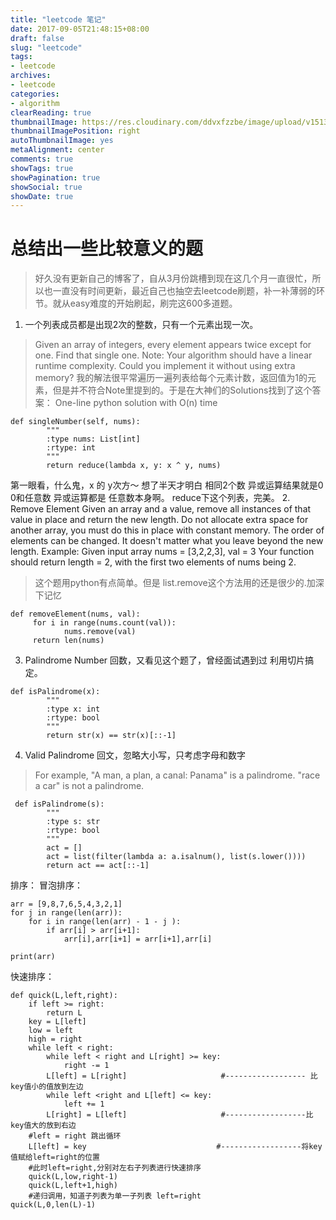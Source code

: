 ```yaml
---
title: "leetcode 笔记"
date: 2017-09-05T21:48:15+08:00
draft: false
slug: "leetcode"
tags:
- leetcode
archives:
- leetcode
categories:
- algorithm
clearReading: true
thumbnailImage: https://res.cloudinary.com/ddvxfzzbe/image/upload/v1513355321/Real_gaggav.png
thumbnailImagePosition: right
autoThumbnailImage: yes
metaAlignment: center
comments: true
showTags: true
showPagination: true
showSocial: true
showDate: true
---
```



# 总结出一些比较意义的题
> 好久没有更新自己的博客了，自从3月份跳槽到现在这几个月一直很忙，所以也一直没有时间更新，最近自己也抽空去leetcode刷题，补一补薄弱的环节。就从easy难度的开始刷起，刷完这600多道题。

1. 一个列表成员都是出现2次的整数，只有一个元素出现一次。
> Given an array of integers, every element appears twice except for one. Find that single one.
> Note:
> Your algorithm should have a linear runtime complexity. Could you implement it without using extra memory?
我的解法很平常遍历一遍列表给每个元素计数，返回值为1的元素，但是并不符合Note里提到的。于是在大神们的Solutions找到了这个答案：
> One-line python solution with O(n) time
```
def singleNumber(self, nums):
        """
        :type nums: List[int]
        :rtype: int
        """
        return reduce(lambda x, y: x ^ y, nums)
```
第一眼看，什么鬼，x 的 y次方～ 想了半天才明白 相同2个数 异或运算结果就是0 0和任意数 异或运算都是 任意数本身啊。  reduce下这个列表，完美。
2. Remove Element
Given an array and a value, remove all instances of that value in place and return the new length.
Do not allocate extra space for another array, you must do this in place with constant memory.
The order of elements can be changed. It doesn't matter what you leave beyond the new length.
Example:
Given input array nums = [3,2,2,3], val = 3
Your function should return length = 2, with the first two elements of nums being 2.
>  这个题用python有点简单。但是 list.remove这个方法用的还是很少的.加深下记忆
```
def removeElement(nums, val):
     for i in range(nums.count(val)):
            nums.remove(val)
     return len(nums)
```
3. Palindrome Number 回数，又看见这个题了，曾经面试遇到过
利用切片搞定。
```
def isPalindrome(x):
        """
        :type x: int
        :rtype: bool
        """
        return str(x) == str(x)[::-1]
```
4. Valid Palindrome 回文，忽略大小写，只考虑字母和数字
> For example,
"A man, a plan, a canal: Panama" is a palindrome.
"race a car" is not a palindrome.
```
 def isPalindrome(s):
        """
        :type s: str
        :rtype: bool
        """
        act = []
        act = list(filter(lambda a: a.isalnum(), list(s.lower())))
        return act == act[::-1]
```


排序：
冒泡排序：
```
arr = [9,8,7,6,5,4,3,2,1]
for j in range(len(arr)):
    for i in range(len(arr) - 1 - j ):
        if arr[i] > arr[i+1]:
            arr[i],arr[i+1] = arr[i+1],arr[i]

print(arr)
```

快速排序：
```
def quick(L,left,right):
    if left >= right:
        return L
    key = L[left]
    low = left
    high = right
    while left < right:
        while left < right and L[right] >= key:
            right -= 1
        L[left] = L[right]                     #------------------ 比key值小的值放到左边
        while left <right and L[left] <= key:
            left += 1
        L[right] = L[left]                     #------------------比key值大的放到右边
    #left = right 跳出循环
    L[left] = key                             #------------------将key值赋给left=right的位置
    #此时left=right,分别对左右子列表进行快速排序
    quick(L,low,right-1)
    quick(L,left+1,high)
    #递归调用，知道子列表为单一子列表 left=right
quick(L,0,len(L)-1)
```




